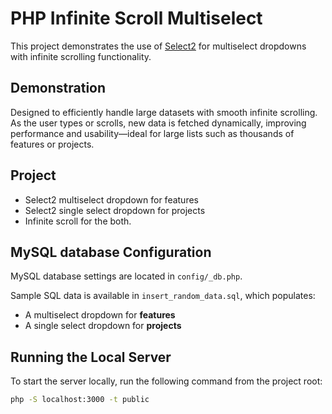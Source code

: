 # PHP Infinite Scroll Multiselect

This project demonstrates the use of [Select2](https://select2.org/) for multiselect dropdowns with infinite scrolling functionality. 

## Demonstration

Designed to efficiently handle large datasets with smooth infinite scrolling. As the user types or scrolls, new data is fetched dynamically, improving performance and usability—ideal for large lists such as thousands of features or projects.

## Project

- Select2 multiselect dropdown for features  
- Select2 single select dropdown for projects  
- Infinite scroll for the both.

## MySQL database Configuration

MySQL database settings are located in `config/_db.php`.

Sample SQL data is available in `insert_random_data.sql`, which populates:
- A multiselect dropdown for **features**
- A single select dropdown for **projects**

## Running the Local Server

To start the server locally, run the following command from the project root:

```bash
php -S localhost:3000 -t public
